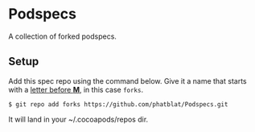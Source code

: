 Podspecs
========

A collection of forked podspecs.


## Setup

Add this spec repo using the command below. Give it a name that starts with a [letter before **M**](http://guides.cocoapods.org/making/private-cocoapods.html#-create-a-private-spec-repo), in this case `forks`.

```
$ git repo add forks https://github.com/phatblat/Podspecs.git
```

It will land in your ~/.cocoapods/repos dir.

